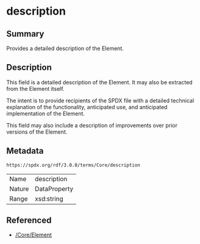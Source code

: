 <!-- Automatically generated by spec-parser v2.1.0 on 2024-06-17T15:44:58.460830+00:00 -->
<!-- SPDX-License-Identifier: Community-Spec-1.0 -->

# description

## Summary

Provides a detailed description of the Element.


## Description

This field is a detailed description of the Element. It may also be extracted
from the Element itself.

The intent is to provide recipients of the SPDX file with a detailed technical
explanation of the functionality, anticipated use, and anticipated
implementation of the Element.

This field may also include a description of improvements over prior versions
of the Element.


## Metadata

`https://spdx.org/rdf/3.0.0/terms/Core/description`


| | |
|---|---|
| Name | description |
| Nature | DataProperty |
| Range | xsd:string |




## Referenced

- [/Core/Element](../../Core/Classes/Element.md)

